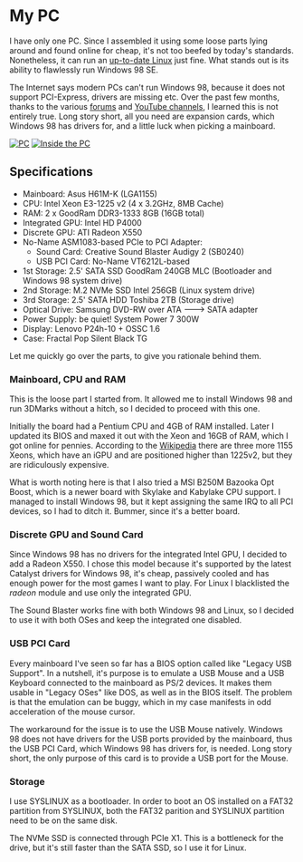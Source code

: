 # My PC

I have only one PC. Since I assembled it using some loose parts lying around and found online for cheap, it's not too beefed by today's standards. Nonetheless, it can run an [up-to-date Linux](https://archlinux.org) just fine. What stands out is its ability to flawlessly run Windows 98 SE.

The Internet says modern PCs can't run Windows 98, because it does not support PCI-Express, drivers are missing etc. Over the past few months, thanks to the various [forums](https://www.vogons.org/) and [YouTube channels](https://www.youtube.com/@O_mores), I learned this is not entirely true. Long story short, all you need are expansion cards, which Windows 98 has drivers for, and a little luck when picking a mainboard.

[![PC](images/380px-PC.jpg "PC")](images/PC.jpg)
[![Inside the PC](images/380px-PC_inside.jpg "Inside the PC")](images/PC_inside.jpg)


## Specifications

- Mainboard: Asus H61M-K (LGA1155)
- CPU: Intel Xeon E3-1225 v2 (4 x 3.2GHz, 8MB Cache)
- RAM: 2 x GoodRam DDR3-1333 8GB (16GB total)
- Integrated GPU: Intel HD P4000
- Discrete GPU: ATI Radeon X550
- No-Name ASM1083-based PCIe to PCI Adapter:
    - Sound Card: Creative Sound Blaster Audigy 2 (SB0240)
    - USB PCI Card: No-Name VT6212L-based
- 1st Storage: 2.5' SATA SSD GoodRam 240GB MLC (Bootloader and Windows 98 system drive)
- 2nd Storage: M.2 NVMe SSD Intel 256GB (Linux system drive)
- 3rd Storage: 2.5' SATA HDD Toshiba 2TB (Storage drive)
- Optical Drive: Samsung DVD-RW over ATA ---> SATA adapter
- Power Supply: be quiet! System Power 7 300W
- Display: Lenovo P24h-10 + OSSC 1.6
- Case: Fractal Pop Silent Black TG

Let me quickly go over the parts, to give you rationale behind them.


### Mainboard, CPU and RAM

This is the loose part I started from. It allowed me to install Windows 98 and run 3DMarks without a hitch, so I decided to proceed with this one.

Initially the board had a Pentium CPU and 4GB of RAM installed. Later I updated its BIOS and maxed it out with the Xeon and 16GB of RAM, which I got online for pennies. According to the [Wikipedia](https://en.wikipedia.org/wiki/List_of_Intel_Xeon_processors_(Ivy_Bridge-based)) there are three more 1155 Xeons, which have an iGPU and are positioned higher than 1225v2, but they are ridiculously expensive.

What is worth noting here is that I also tried a MSI B250M Bazooka Opt Boost, which is a newer board with Skylake and Kabylake CPU support. I managed to install Windows 98, but it kept assigning the same IRQ to all PCI devices, so I had to ditch it. Bummer, since it's a better board.


### Discrete GPU and Sound Card

Since Windows 98 has no drivers for the integrated Intel GPU, I decided to add a Radeon X550. I chose this model because it's supported by the latest Catalyst drivers for Windows 98, it's cheap, passively cooled and has enough power for the most games I want to play. For Linux I blacklisted the *radeon* module and use only the integrated GPU.

The Sound Blaster works fine with both Windows 98 and Linux, so I decided to use it with both OSes and keep the integrated one disabled.


### USB PCI Card

Every mainboard I've seen so far has a BIOS option called like "Legacy USB Support". In a nutshell, it's purpose is to emulate a USB Mouse and a USB Keyboard connected to the mainboard as PS/2 devices. It makes them usable in "Legacy OSes" like DOS, as well as in the BIOS itself. The problem is that the emulation can be buggy, which in my case manifests in odd acceleration of the mouse cursor.

The workaround for the issue is to use the USB Mouse natively. Windows 98 does not have drivers for the USB ports provided by the mainboard, thus the USB PCI Card, which Windows 98 has drivers for, is needed. Long story short, the only purpose of this card is to provide a USB port for the Mouse.


### Storage

I use SYSLINUX as a bootloader. In order to boot an OS installed on a FAT32 partition from SYSLINUX, both the FAT32 parition and SYSLINUX partition need to be on the same disk.

The NVMe SSD is connected through PCIe X1. This is a bottleneck for the drive, but it's still faster than the SATA SSD, so I use it for Linux.
